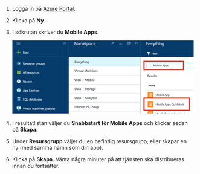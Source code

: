 1. Logga in på [Azure Portal].

2. Klicka på **Ny**.

3. I sökrutan skriver du **Mobile Apps**.

    ![Azure Portal med snabbstarten för Mobile Apps markerad][quickstart]

4. I resultatlistan väljer du **Snabbstart för Mobile Apps** och klickar sedan på **Skapa**.
 
5. Under **Resursgrupp** väljer du en befintlig resursgrupp, eller skapar en ny (med samma namn som din app).

6. Klicka på **Skapa**. Vänta några minuter på att tjänsten ska distribueras innan du fortsätter.

<!-- Images. -->
[quickstart]: ./media/app-service-mobile-dotnet-backend-create-new-service/search-mobile-apps-quickstart.png

<!-- URLs. -->
[Azure Portal]: https://portal.azure.com/
